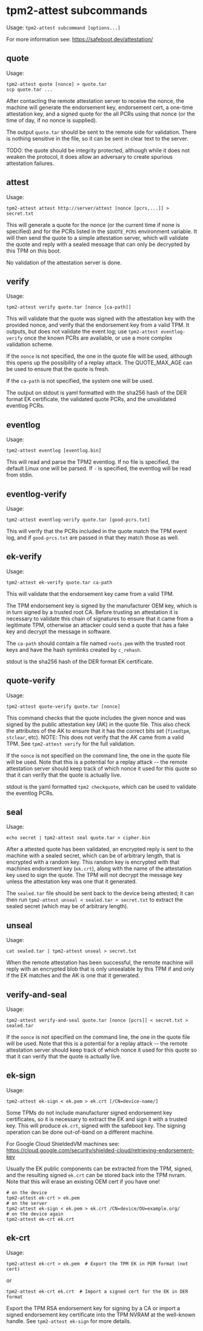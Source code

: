 
# tpm2-attest subcommands

Usage: `tpm2-attest subcommand [options...]`

For more information see: <https://safeboot.dev/attestation/>


## quote
Usage:
```
tpm2-attest quote [nonce] > quote.tar
scp quote.tar ...
```
After contacting the remote attestation server to receive the
nonce, the machine will generate the endorsement key,
endorsement cert, a one-time attestation key, and a signed quote
for the all PCRs using that nonce (or the time of day, if no nonce
is supplied).

The output `quote.tar` should be sent to the remote side for validation.
There is nothing sensitive in the file, so it can be sent in clear text
to the server.

TODO: the quote should be integrity protected, although while it does
not weaken the protocol, it does allow an adversary to create spurious
attestation failures.

## attest
Usage:
```
tpm2-attest attest http://server/attest [nonce [pcrs,...]] > secret.txt
```
This will generate a quote for the nonce (or the current time if
none is specified) and for the PCRs listed in the `$QUOTE_PCRS`
environment variable.  It will then send the quote to a simple
attestation server, which will validate the quote and reply with
a sealed message that can only be decrypted by this TPM on this
boot.

No validation of the attestation server is done.

## verify
Usage:
```
tpm2-attest verify quote.tar [nonce [ca-path]]
```

This will validate that the quote was signed with the attestation key
with the provided nonce, and verify that the endorsement key from a valid
TPM.  It outputs, but does not validate the event log; use
`tpm2-attest eventlog-verify` once the known PCRs are available, or use a more 
complex validation scheme.

If the `nonce` is not specified, the one in the quote file will be used,
although this opens up the possibility of a replay attack.  The QUOTE_MAX_AGE
can be used to ensure that the quote is fresh.

If the `ca-path` is not specified, the system one will be used.

The output on stdout is yaml formatted with the sha256 hash of the DER format
EK certificate, the validated quote PCRs, and the unvalidated eventlog PCRs.

## eventlog
Usage:
```
tpm2-attest eventlog [eventlog.bin]
```

This will read and parse the TPM2 eventlog. If no file is specified,
the default Linux one will be parsed.  If `-` is specified, the eventlog
will be read from stdin.


## eventlog-verify
Usage:
```
tpm2-attest eventlog-verify quote.tar [good-pcrs.txt]
```

This will verify that the PCRs included in the quote match the
TPM event log, and if `good-prcs.txt` are passed in that they
match those as well.


## ek-verify
Usage:
```
tpm2-attest ek-verify quote.tar ca-path
```

This will validate that the endorsement key came from a valid TPM.

The TPM endorsement key is signed by the manufacturer OEM key, which is
in turn signed by a trusted root CA.  Before trusting an attestation it is
necessary to validate this chain of signatures to ensure that it came
from a legitimate TPM, otherwise an attacker could send a quote that
has a fake key and decrypt the message in software.

The `ca-path` should contain a file named `roots.pem` with the trusted
root keys and have the hash symlinks created by `c_rehash`.

stdout is the sha256 hash of the DER format EK certificate.

## quote-verify
Usage:
```
tpm2-attest quote-verify quote.tar [nonce]
```

This command checks that the quote includes the given nonce and
was signed by the public attestation key (AK) in the quote file.
This also check the attributes of the AK to ensure that it has
the correct bits set (`fixedtpm`, `stclear`, etc).
NOTE: This does not verify that the AK came from a valid TPM.
See `tpm2-attest verify` for the full validation.

If the `nonce` is not specified on the command line, the one in the
quote file will be used.  Note that this is a potential for a replay
attack -- the remote attestation server should keep track of which
nonce it used for this quote so that it can verify that the quote
is actually live.

stdout is the yaml formatted `tpm2 checkquote`, which can be used to
validate the eventlog PCRs.

## seal
Usage:
```
echo secret | tpm2-attest seal quote.tar > cipher.bin
```

After a attested quote has been validated, an encrypted reply is sent to
the machine with a sealed secret, which can be of arbitrary length,
that is encrypted with a random key. This random key is encrypted
with that machines endorsment key (`ek.crt`), along with the name
of the attestation key used to sign the quote.  The TPM will not decrypt
the message key unless the attestation key was one that it generated.

The `sealed.tar` file should be sent back to the device being attested;
it can then run `tpm2-attest unseal < sealed.tar > secret.txt`
to extract the sealed secret (which may be of arbitrary length).

## unseal
Usage:
```
cat sealed.tar | tpm2-attest unseal > secret.txt
```

When the remote attestation has been successful, the remote machine will
reply with an encrypted blob that is only unsealable by this TPM
if and only if the EK matches and the AK is one that it generated.

## verify-and-seal
Usage:
```
tpm2-attest verify-and-seal quote.tar [nonce [pcrs]] < secret.txt > sealed.tar
```

If the `nonce` is not specified on the command line, the one in the
quote file will be used.  Note that this is a potential for a replay
attack -- the remote attestation server should keep track of which
nonce it used for this quote so that it can verify that the quote
is actually live.

## ek-sign
Usage:
```
tpm2-attest ek-sign < ek.pem > ek.crt [/CN=device-name/]
```

Some TPMs do not include manufacturer signed endorsement key
certificates, so it is necessary to extract the EK and sign it
with a trusted key.  This will produce `ek.crt`, signed with
the safeboot key.  The signing operation can be done out-of-band
on a different machine.

For Google Cloud ShieldedVM machines see:
https://cloud.google.com/security/shielded-cloud/retrieving-endorsement-key

Usually the EK public components can be extracted from the TPM, signed,
and the resulting signed `ek.crt` can be stored back into the TPM nvram.
Note that this will erase an existing OEM cert if you have one!

```
# on the device
tpm2-attest ek-crt > ek.pem
# on the server
tpm2-attest ek-sign < ek.pem > ek.crt /CN=device/OU=example.org/
# on the device again
tpm2-attest ek-crt ek.crt
```

## ek-crt
Usage:
```
tpm2-attest ek-crt > ek.pem  # Export the TPM EK in PEM format (not cert)
```
or
```
tpm2-attest ek-crt ek.crt  # Import a signed cert for the EK in DER format
```

Export the TPM RSA endorsement key for signing by a CA or import a signed
endorsement key certificate into the TPM NVRAM at the well-known handle.
See `tpm2-attest ek-sign` for more details.

